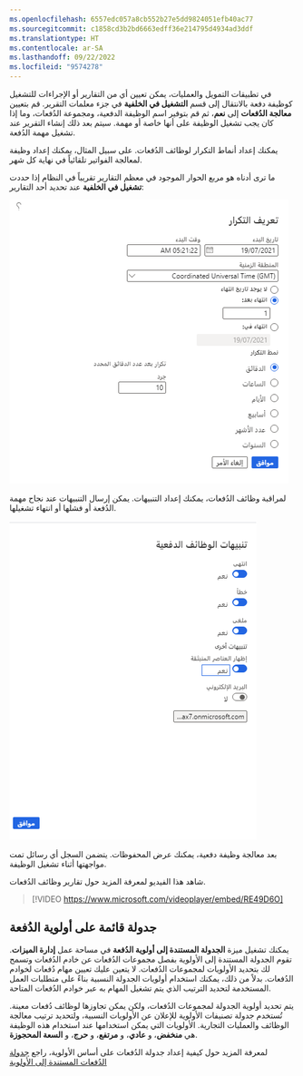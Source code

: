 ```yaml
---
ms.openlocfilehash: 6557edc057a8cb552b27e5dd9824051efb40ac77
ms.sourcegitcommit: c1858cd3b2bd6663edff36e214795d4934ad3ddf
ms.translationtype: HT
ms.contentlocale: ar-SA
ms.lasthandoff: 09/22/2022
ms.locfileid: "9574278"
---
```

في تطبيقات التمويل والعمليات، يمكن تعيين أي من التقارير أو الإجراءات للتشغيل كوظيفة دفعة بالانتقال إلى قسم **التشغيل في الخلفية** في جزء معلمات التقرير. قم بتعيين **معالجة الدُفعات** إلى **نعم**، ثم قم بتوفير اسم الوظيفة الدفعية، ومجموعة الدُفعات، وما إذا كان يجب تشغيل الوظيفة على أنها خاصة أو مهمة. سيتم بعد ذلك إنشاء التقرير عند تشغيل مهمة الدُفعة.

يمكنك إعداد أنماط التكرار لوظائف الدُفعات. على سبيل المثال، يمكنك إعداد وظيفة لمعالجة الفواتير تلقائياً في نهاية كل شهر.

ما ترى أدناه هو مربع الحوار الموجود في معظم التقارير تقريباً في النظام إذا حددت **تشغيل في الخلفية** عند تحديد أحد التقارير: 

![لقطة شاشة لمربع الحوار "تحديد التكرار".](../media/define-recurrence.png)

لمراقبة وظائف الدُفعات، يمكنك إعداد التنبيهات. يمكن إرسال التنبيهات عند نجاح مهمة الدُفعة أو فشلها أو انتهاء تشغيلها.

![لقطة شاشة لمربع حوار تنبيهات وظائف الدُفعات.](../media/alerts-1.png)

بعد معالجة وظيفة دفعية، يمكنك عرض المحفوظات. يتضمن السجل أي رسائل تمت مواجهتها أثناء تشغيل الوظيفة.

شاهد هذا الفيديو لمعرفة المزيد حول تقارير وظائف الدُفعات.

> [!VIDEO https://www.microsoft.com/videoplayer/embed/RE49D6O]

## <a name="batch-priority-based-scheduling"></a>جدولة قائمة على أولوية الدُفعة 

يمكنك تشغيل ميزة **الجدولة المستندة إلى أولوية الدُفعة** في مساحة عمل **إدارة الميزات**. تقوم الجدولة المستندة إلى الأولوية بفصل مجموعات الدُفعات عن خادم الدُفعات وتسمح لك بتحديد الأولويات لمجموعات الدُفعات. لا يتعين عليك تعيين مهام دُفعات لخوادم الدُفعات. بدلاً من ذلك، يمكنك استخدام أولويات الجدولة النسبية بناءً على متطلبات العمل المستخدمة لتحديد الترتيب الذي يتم تشغيل المهام به عبر خوادم الدُفعات المتاحة. 

يتم تحديد أولوية الجدولة لمجموعات الدُفعات، ولكن يمكن تجاوزها لوظائف دُفعات معينة. تُستخدم جدولة تصنيفات الأولوية للإعلان عن الأولويات النسبية، ولتحديد ترتيب معالجة الوظائف والعمليات التجارية. الأولويات التي يمكن استخدامها عند استخدام هذه الوظيفة هي **منخفض**، و **عادي**، و **مرتفع**، و **حرج**، و **السعة المحجوزة**. 

لمعرفة المزيد حول كيفية إعداد جدولة الدُفعات على أساس الأولوية، راجع [جدولة الدُفعات المستندة إلى الأولوية](/dynamics365/fin-ops-core/dev-itpro/sysadmin/priority-based-batch-scheduling/?azure-portal=true) 
